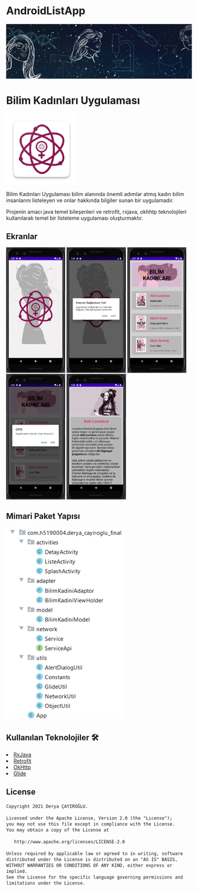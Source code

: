 # AndroidListApp
<p align="center">
<img src="https://github.com/deryacayiroglu/AndroidListApp/blob/master/images/banner.jpg"/>
</p>

# Bilim Kadınları Uygulaması

![appicon](https://github.com/deryacayiroglu/AndroidListApp/blob/master/images/logo.png)

Bilim Kadınları Uygulaması bilim alanında önemli adımlar atmış kadın bilim insanlarını listeleyen ve onlar hakkında bilgiler sunan bir uygulamadır.

Projenin amacı java temel bileşenleri ve retrofit, rxjava, okhhtp teknolojileri kullanılarak temel bir listeleme uygulaması oluşturmaktır.

<h2 id="Ekranlar">Ekranlar</h2>
<p>
  <img height= "340"  src="https://github.com/deryacayiroglu/AndroidListApp/blob/master/Screens/SplashEkrani.PNG" />
  <img height= "340"  src="https://github.com/deryacayiroglu/AndroidListApp/blob/master/Screens/InternetYokDialog.PNG" />
  <img height= "340"  src="https://github.com/deryacayiroglu/AndroidListApp/blob/master/Screens/ListeEkrani.PNG" />
  <img height= "340"  src="https://github.com/deryacayiroglu/AndroidListApp/blob/master/Screens/CikisDialog.PNG" />
  <img height= "340"  src="https://github.com/deryacayiroglu/AndroidListApp/blob/master/Screens/DetayEkrani.PNG" />

</p>

## Mimari Paket Yapısı

![Architecture](https://github.com/deryacayiroglu/AndroidListApp/blob/master/images/MimariPaketYapisi.PNG)

## Kullanılan Teknolojiler 🛠
<li><a href="https://github.com/ReactiveX/RxJava">RxJava</a></li>
<li><a href="https://square.github.io/retrofit/">Retrofit</a></li>
<li><a href="https://github.com/square/okhttp">OkHttp</a></li>
<li><a href="https://github.com/bumptech/glide">Glide</a></li>

License
--------


    Copyright 2021 Derya ÇAYIROĞLU.

    Licensed under the Apache License, Version 2.0 (the "License");
    you may not use this file except in compliance with the License.
    You may obtain a copy of the License at

       http://www.apache.org/licenses/LICENSE-2.0

    Unless required by applicable law or agreed to in writing, software
    distributed under the License is distributed on an "AS IS" BASIS,
    WITHOUT WARRANTIES OR CONDITIONS OF ANY KIND, either express or implied.
    See the License for the specific language governing permissions and
    limitations under the License.

